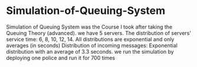 # Simulation-of-Queuing-System
Simulation of Queuing System was the Course I took after taking the Queuing Theory (advanced).
we have 5 servers.
The distribution of servers' service time: 6, 8, 10, 12, 14. All distributions are exponential and only averages (in seconds)
Distribution of incoming messages: Exponential distribution with an average of 3.3 seconds.
we run the simulation by deploying one police and run it for 700 times
